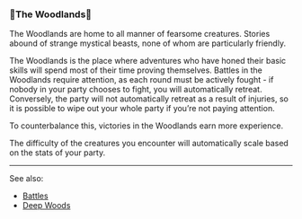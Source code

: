 ### 🌲The Woodlands🌲
The Woodlands are home to all manner of fearsome creatures. Stories abound of strange mystical beasts, none of whom
  are particularly friendly.

The Woodlands is the place where adventures who have honed their basic skills will spend most of their time proving
  themselves. Battles in the Woodlands require attention, as each round must be actively fought - if nobody in your
  party chooses to fight, you will automatically retreat. Conversely, the party will not automatically retreat as a
  result of injuries, so it is possible to wipe out your whole party if you’re not paying attention.

To counterbalance this, victories in the Woodlands earn more experience.

The difficulty of the creatures you encounter will automatically scale based on the stats of your party.

---

See also:
 - [Battles](../../battles.md)
 - [Deep Woods](../deep_woods/index.md)


